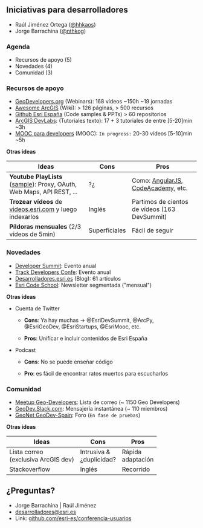 ## Iniciativas para desarrolladores
* Raúl Jiménez Ortega ([@hhkaos](//twitter.com/hhkaos))
* Jorge Barrachina ([@nthkog](//twitter.com/ntkog))

### Agenda

* Recursos de apoyo (5)
* Novedades (4)
* Comunidad (3)

### Recursos de apoyo

* [GeoDevelopers.org](http://www.geodevelopers.org/academy) (Webinars): 168 vídeos ~150h ~19 jornadas
* [Awesome ArcGIS](https://esri-es.github.io/awesome-arcgis/) (Wiki): > 126 páginas, > 500 recursos
* [Github Esri España](github.com/esri-es) (Code samples & PPTs) > 60 repositorios
* [ArcGIS DevLabs](http://desarrolladores.esri.es/upcoming/labs/): (Tutoriales texto): 17 + 3 tutoriales de entre [5-20]min ~3h
* [MOOC para developers](http://desarrolladores.esri.es/upcoming/moocs/plataforma-arcgis/) (MOOC): `In progress:` 20-30 vídeos [5-10]min ~5h

**Otras ideas**

|Ideas|Cons|Pros|
|---|---|---|
|**Youtube PlayLists** ([sample](https://www.youtube.com/watch?v=OFltRdXsOEs&list=PLwq5dz_FjCx4xknDRCNqNR_mRIfMRLkXa)): Proxy, OAuth, Web Maps, API REST, ...|?¿|Como: [AngularJS](https://www.youtube.com/user/angularjs/playlists), [CodeAcademy](https://www.youtube.com/user/learncodeacademy/playlists), etc.
|**Trozear vídeos** de [videos.esri.com](http://www.esri.com/videos) y luego indexarlos|Inglés| Partimos de cientos de vídeos (163 DevSummit)
|**Píldoras mensuales** (2/3 vídeos de 5min)|Superficiales|Fácil de seguir|

### Novedades

* [Developer Summit](https://github.com/esri-es/devsummits-esri-spain/): Evento anual
* [Track Developers Confe](http://conferencia.esri.es): Evento anual
* [Desarrolladores.esri.es](http://desarrolladores.esri.es) (Blog): 61 artículos
* [Esri Code School](http://desarrolladores.esri.es/code-school/): Newsletter segmentada ("mensual")

**Otras ideas** 

* Cuenta de Twitter

  * **Cons**: Ya hay muchas -> @EsriDevSummit, @ArcPy,<br>
  @EsriGeoDev, @EsriStartups, @EsriMooc, etc.

  * **Pros**: Unificar e incluir contenidos de Esri España

* Podcast
  
  * **Cons**: No se puede enseñar código

  * **Pro**: es fácil de encontrar ratos muertos para escucharlos


### Comunidad

* [Meetup Geo-Developers](https://www.meetup.com/es-ES/Geo-Developers/messages/archive/): Lista de correo (~ 1150 Geo Developers)
* [GeoDev.Slack.com](https://geodev.slack.com): Mensajería instantánea (~ 110 miembros)
* [GeoNet GeoDev-Spain](https://geonet.esri.com/groups/geodev-spain): Foro (`En fase de pruebas`)

**Otras ideas**

|Ideas|Cons|Pros|
|---|---|---|
|Lista correo<br>(exclusiva ArcGIS dev)|Intrusiva & <br>¿duplicidad?|Rápida <br>adaptación
|Stackoverflow|Inglés|Recorrido


## ¿Preguntas?

* Jorge Barrachina | Raúl Jiménez
* desarrolladores@esri.es
* Link: [github.com/esri-es/conferencia-usuarios](https://github.com/esri-es/conferencia-usuarios)

